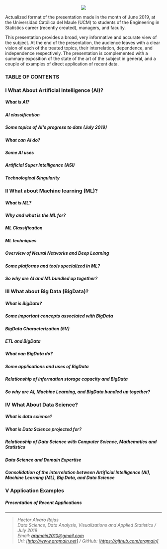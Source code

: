 <p align="center">
<img  src="https://www.arqmain.net/GITHUBE/Images/DScience2.png">
</p>

Actualized format of the presentation made in the month of June 2019, at the Universidad Católica del Maule (UCM) to students of the Engineering in Statistics career (recently created), managers, and faculty.

This presentation provides a broad, very informative and accurate view of the subject. At the end of the presentation, the audience leaves with a clear vision of each of the treated topics, their interrelation, dependence, and independence respectively. The presentation is complemented with a summary exposition of the state of the art of the subject in general, and a couple of examples of direct application of recent data.

### TABLE OF CONTENTS

### I What About Artificial Intelligence (AI)?
##### What is AI?
##### AI classification
##### Some topics of AI's progress to date (July 2019)
##### What can AI do?
##### Some AI uses
##### Artificial Super Intelligence (ASI)
##### Technological Singularity

### II What about Machine learning (ML)?
##### What is ML?
##### Why and what is the ML for?
##### ML Classification
##### ML techniques
##### Overview of Neural Networks and Deep Learning
##### Some platforms and tools specialized in ML?
##### So why are AI and ML bundled up together?

### III What about Big Data (BigData)?
##### What is BigData?
##### Some important concepts associated with BigData
##### BigData Characterization (5V)
##### ETL and BigData
##### What can BigData do?
##### Some applications and uses of BigData
##### Relationship of information storage capacity and BigData
##### So why are AI, Machine Learning, and BigData bundled up together?

### IV What About Data Science?
##### What is data science?
##### What is Data Science projected for?
##### Relationship of Data Science with Computer Science, Mathematics and Statistics
##### Data Science and Domain Expertise
##### Consolidation of the interrelation between Artificial Intelligence (AI), Machine Learning (ML), Big Data, and Data Science

### V Application Examples
##### Presentation of Recent Applications

<hr>

><i>Hector Alvaro Rojas<br>
>Data Science, Data Analysis, Visualizations and Applied Statistics / July 2019<br>
>Email: <arqmain2010@gmail.com> <br>
>Url: [http://www.arqmain.net]   /   GitHub: [https://github.com/arqmain]</i>

